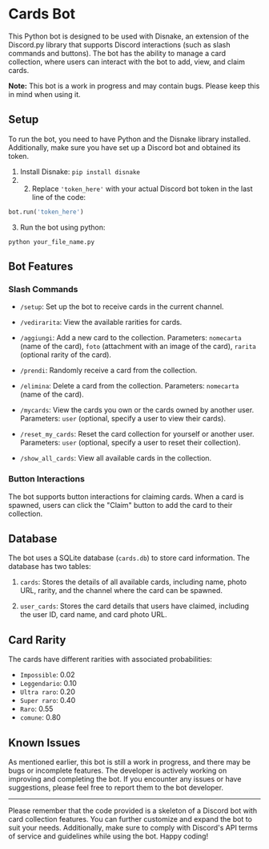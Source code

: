 # Cards Bot

This Python bot is designed to be used with Disnake, an extension of the Discord.py library that supports Discord interactions (such as slash commands and buttons). The bot has the ability to manage a card collection, where users can interact with the bot to add, view, and claim cards.

**Note:** This bot is a work in progress and may contain bugs. Please keep this in mind when using it.

## Setup

To run the bot, you need to have Python and the Disnake library installed. Additionally, make sure you have set up a Discord bot and obtained its token.

1. Install Disnake: `pip install disnake`
2. 2. Replace `'token_here'` with your actual Discord bot token in the last line of the code:
```python
bot.run('token_here')
```
3. Run the bot using python:
  ```
  python your_file_name.py
  ```
## Bot Features

### Slash Commands

- `/setup`: Set up the bot to receive cards in the current channel.

- `/vedirarita`: View the available rarities for cards.

- `/aggiungi`: Add a new card to the collection. Parameters: `nomecarta` (name of the card), `foto` (attachment with an image of the card), `rarita` (optional rarity of the card).

- `/prendi`: Randomly receive a card from the collection.

- `/elimina`: Delete a card from the collection. Parameters: `nomecarta` (name of the card).

- `/mycards`: View the cards you own or the cards owned by another user. Parameters: `user` (optional, specify a user to view their cards).

- `/reset_my_cards`: Reset the card collection for yourself or another user. Parameters: `user` (optional, specify a user to reset their collection).

- `/show_all_cards`: View all available cards in the collection.

### Button Interactions

The bot supports button interactions for claiming cards. When a card is spawned, users can click the "Claim" button to add the card to their collection.

## Database

The bot uses a SQLite database (`cards.db`) to store card information. The database has two tables:

1. `cards`: Stores the details of all available cards, including name, photo URL, rarity, and the channel where the card can be spawned.

2. `user_cards`: Stores the card details that users have claimed, including the user ID, card name, and card photo URL.

## Card Rarity

The cards have different rarities with associated probabilities:

- `Impossible`: 0.02
- `Leggendario`: 0.10
- `Ultra raro`: 0.20
- `Super raro`: 0.40
- `Raro`: 0.55
- `comune`: 0.80

## Known Issues

As mentioned earlier, this bot is still a work in progress, and there may be bugs or incomplete features. The developer is actively working on improving and completing the bot. If you encounter any issues or have suggestions, please feel free to report them to the bot developer.

---

Please remember that the code provided is a skeleton of a Discord bot with card collection features. You can further customize and expand the bot to suit your needs. Additionally, make sure to comply with Discord's API terms of service and guidelines while using the bot. Happy coding!

